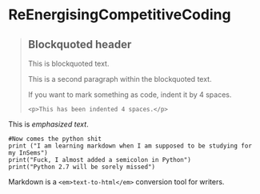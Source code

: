 # ReEnergisingCompetitiveCoding

> ## Blockquoted header
> 
> This is blockquoted text.
> 
> This is a second paragraph within the blockquoted text.
> 
> If you want to mark something as code, indent it by 4 spaces.
> 
>     <p>This has been indented 4 spaces.</p>

This is *emphasized* _text_.

    #Now comes the python shit
    print ("I am learning markdown when I am supposed to be studying for my InSems")
    print("Fuck, I almost added a semicolon in Python")
    print("Python 2.7 will be sorely missed")

Markdown is a `<em>text-to-html</em>` conversion tool for writers.
